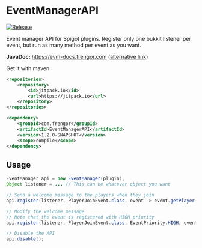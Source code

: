 # EventManagerAPI
[![Release](https://jitpack.io/v/frengor/EventManagerAPI.svg)](https://jitpack.io/#frengor/EventManagerAPI)

Event manager API for Spigot plugins. Register only one bukkit listener per event, but run as many method per event as you want.

**JavaDoc:** <https://evm-docs.frengor.com> ([alternative link](https://frengor.github.io/EventManagerAPI))  

Get it with maven:
```xml
<repositories>
    <repository>
        <id>jitpack.io</id>
        <url>https://jitpack.io</url>
    </repository>
</repositories>
```   
```xml
<dependency>
    <groupId>com.frengor</groupId>
    <artifactId>EventManagerAPI</artifactId>
    <version>1.2.0-SNAPSHOT</version>
    <scope>compile</scope>
</dependency>
```

## Usage

```java
EventManager api = new EventManager(plugin);
Object listener = ... // This can be whatever object you want

// Send a welcome message to the players when they join
api.register(listener, PlayerJoinEvent.class, event -> event.getPlayer().sendMessage("Welcome to our server!"));

// Modify the welcome message
// Note that the event is registered with HIGH priority
api.register(listener, PlayerJoinEvent.class, EventPriority.HIGH, event -> event.setJoinMessage("A player has joined the server!"));

// Disable the API
api.disable();
```
